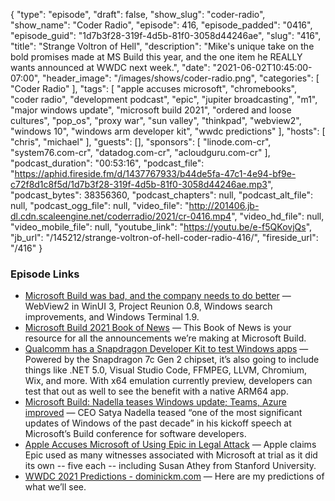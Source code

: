{
  "type": "episode",
  "draft": false,
  "show_slug": "coder-radio",
  "show_name": "Coder Radio",
  "episode": 416,
  "episode_padded": "0416",
  "episode_guid": "1d7b3f28-319f-4d5b-81f0-3058d44246ae",
  "slug": "416",
  "title": "Strange Voltron of Hell",
  "description": "Mike's unique take on the bold promises made at MS Build this year, and the one item he REALLY wants announced at WWDC next week.",
  "date": "2021-06-02T10:45:00-07:00",
  "header_image": "/images/shows/coder-radio.png",
  "categories": [
    "Coder Radio"
  ],
  "tags": [
    "apple accuses microsoft",
    "chromebooks",
    "coder radio",
    "development podcast",
    "epic",
    "jupiter broadcasting",
    "m1",
    "major windows update",
    "microsoft build 2021",
    "ordered and loose cultures",
    "pop_os",
    "proxy war",
    "sun valley",
    "thinkpad",
    "webview2",
    "windows 10",
    "windows arm developer kit",
    "wwdc predictions"
  ],
  "hosts": [
    "chris",
    "michael"
  ],
  "guests": [],
  "sponsors": [
    "linode.com-cr",
    "system76.com-cr",
    "datadog.com-cr",
    "acloudguru.com-cr"
  ],
  "podcast_duration": "00:53:16",
  "podcast_file": "https://aphid.fireside.fm/d/1437767933/b44de5fa-47c1-4e94-bf9e-c72f8d1c8f5d/1d7b3f28-319f-4d5b-81f0-3058d44246ae.mp3",
  "podcast_bytes": 38356360,
  "podcast_chapters": null,
  "podcast_alt_file": null,
  "podcast_ogg_file": null,
  "video_file": "http://201406.jb-dl.cdn.scaleengine.net/coderradio/2021/cr-0416.mp4",
  "video_hd_file": null,
  "video_mobile_file": null,
  "youtube_link": "https://youtu.be/e-f5QKovjQs",
  "jb_url": "/145212/strange-voltron-of-hell-coder-radio-416/",
  "fireside_url": "/416"
}


### Episode Links

  * [Microsoft Build was bad, and the company needs to do better](https://www.xda-developers.com/microsoft-build-bad/ "Microsoft Build was bad, and the company needs to do better") — WebView2 in WinUI 3, Project Reunion 0.8, Windows search improvements, and Windows Terminal 1.9. 
  * [Microsoft Build 2021 Book of News](https://news.microsoft.com/build-2021-book-of-news/ "Microsoft Build 2021 Book of News") — This Book of News is your resource for all the announcements we’re making at Microsoft Build.
  * [Qualcomm has a Snapdragon Developer Kit to test Windows apps](https://www.xda-developers.com/qualcomm-snapdragon-developer-kit-windows-apps/ "Qualcomm has a Snapdragon Developer Kit to test Windows apps") — Powered by the Snapdragon 7c Gen 2 chipset, it’s also going to include things like .NET 5.0, Visual Studio Code, FFMPEG, LLVM, Chromium, Wix, and more. With x64 emulation currently preview, developers can test that out as well to see the benefit with a native ARM64 app.
  * [Microsoft Build: Nadella teases Windows update; Teams, Azure improved](https://www.cnbc.com/2021/05/25/microsoft-build-nadella-teases-windows-update-teams-azure-improved.html "Microsoft Build: Nadella teases Windows update; Teams, Azure improved") — CEO Satya Nadella teased “one of the most significant updates of Windows of the past decade” in his kickoff speech at Microsoft’s Build conference for software developers.
  * [Apple Accuses Microsoft of Using Epic in Legal Attack](https://finance.yahoo.com/news/apple-accuses-microsoft-using-epic-195732121.html "Apple Accuses Microsoft of Using Epic in Legal Attack") — Apple claims Epic used as many witnesses associated with Microsoft at trial as it did its own -- five each -- including Susan Athey from Stanford University.
  * [WWDC 2021 Predictions - dominickm.com](https://dominickm.com/wwdc-2021-predictions/ "WWDC 2021 Predictions - dominickm.com") — Here are my predictions of what we’ll see.


